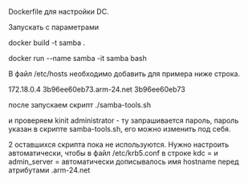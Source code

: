 Dockerfile для настройки DC.

Запускать с параметрами 

docker build -t samba .

docker run --name samba -it samba bash

В файл /etc/hosts  необходимо добавить для примера ниже строка.

172.18.0.4      3b96ee60eb73.arm-24.net         3b96ee60eb73

после запускаем скрипт ./samba-tools.sh

и проверяем
kinit administrator   - ту запрашивается пароль, пароль указан в скрипте samba-tools.sh, его можно изменить под себя.


2 оставшихся скрипта пока не используются. Нужно настроить автоматически, чтобы в файл /etc/krb5.conf в строке
kdc =  и   admin_server =   автоматически дописывалось имя hostname перед атрибутами .arm-24.net